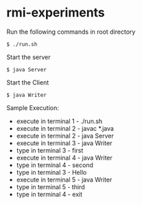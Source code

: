 # rmi-experiments

Run the following commands in root directory

`$ ./run.sh`

Start the server

`$ java Server`

Start the Client

`$ java Writer`

Sample Execution:

- execute in terminal 1 - ./run.sh
- execute in terminal 2 - javac *.java
- execute in terminal 2 - java Server
- execute in terminal 3 - java Writer
- type in terminal 3 - first
- execute in terminal 4 - java Writer
- type in terminal 4 - second
- type in terminal 3 - Hello
- execute in terminal 5 - java Writer
- type in terminal 5 - third
- type in terminal 4 - exit

